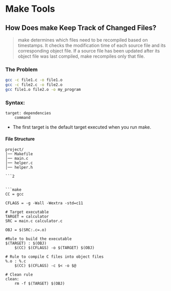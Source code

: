 # Make Tools


## How Does make Keep Track of Changed Files?
>make determines which files need to be recompiled based on timestamps. It checks the modification time of each source file and its corresponding object file. If a source file has been updated after its object file was last compiled, make recompiles only that file.


### The Problem
```bash
gcc -c file1.c -o file1.o
gcc -c file2.c -o file2.o
gcc file1.o file2.o -o my_program
```

### Syntax:
```make
target: dependencies
    command
```
- The first target is the default target executed when you run make.

#### File Structure
```
project/
│── Makefile
│── main.c
│── helper.c
│── helper.h

```2


```make
CC = gcc

CFLAGS = -g -Wall -Wextra -std=c11

# Target executable
TARGET = calculator
SRC = main.c calculator.c

OBJ = $(SRC:.c=.o)

#Rule to build the executable
$(TARGET) : $(OBJ)
	$(CC) $(CFLAGS) -o $(TARGET) $(OBJ)

# Rule to compile C files into object files
%.o : %.c
	$(CC) $(CFLAGS) -c $< -o $@

# Clean rule
clean:
	rm -f $(TARGET) $(OBJ)
```

